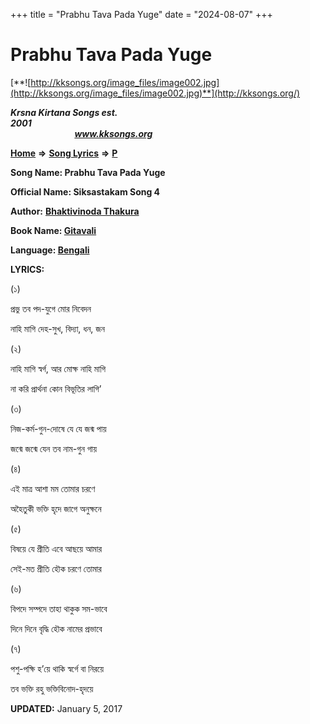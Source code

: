 +++
title = "Prabhu Tava Pada Yuge"
date = "2024-08-07"
+++

# Prabhu Tava Pada Yuge
[**![http://kksongs.org/image_files/image002.jpg](http://kksongs.org/image_files/image002.jpg)**](http://kksongs.org/)

**_Krsna Kirtana Songs est. 2001_**                                                                                                                                                 **_www.kksongs.org_**

**[Home](http://kksongs.org/)** **⇒** **[Song Lyrics](http://kksongs.org/lyrics.html)** **⇒** **[P](http://kksongs.org/songs/song_p.html)**

**Song Name: Prabhu Tava Pada Yuge**

**Official Name: Siksastakam Song 4**

**Author:** [**Bhaktivinoda Thakura**](http://kksongs.org/authors/list/bhaktivinoda.html)

**Book Name: [Gitavali](http://kksongs.org/authors/literature/gitavali.html)**

**Language: [Bengali](http://kksongs.org/language/list/bengali.html)**

**LYRICS:**

(১)

প্রভু তব পদ\-যুগে মোর নিবেদন

নাহি মাগি দেহ\-সুখ, বিদ্যা, ধন, জন

(২)

নাহি মাগি স্বর্গ, আর মোক্ষ নাহি মাগি

না করি প্রার্থনা কোন বিভূতির লাগি’

(৩)

নিজ\-কর্ম\-গুন\-দোষে যে যে জন্ম পায়

জন্মে জন্মে যেন তব নাম\-গুন গায়

(৪)

এই মাত্র আশা মম তোমার চরণে

অহৈতুকী ভক্তি হৃদে জাগে অনুক্ষনে

(৫)

বিষয়ে যে প্রীতি এবে আছয়ে আমার

সেই\-মত প্রীতি হৌক চরণে তোমার

(৬)

বিপদে সম্পদে তাহা থাকুক সম\-ভাবে

দিনে দিনে বৃদ্ধি হৌক নামের প্রভাবে

(৭)

পশু\-পক্ষি হ’য়ে থাকি স্বর্গে বা নিরয়ে

তব ভক্তি রহু ভক্তিবিনোদ\-হৃদয়ে

**UPDATED:** January 5, 2017